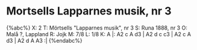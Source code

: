 # Mortsells Lapparnes musik, nr 3

{%abc%}
X: 2
T: Mörtsells "Lapparnes musik", nr 3
S: Runa 1888, nr 3
O: Malå ?, Lappland
R: Jojk
M: 7/8
L: 1/8
K: A
|: A2 c A d3 | A2 d c c3 | A2 c A d3 | A2 d A A3 :|
{%endabc%}
